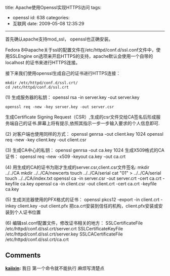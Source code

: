 title: Apache使用Openssl实现HTTPS访问
tags:
  - openssl
id: 638
categories:
  - 互联网
date: 2009-05-08 12:35:29
---

首先确认apache支持mod_ssl， openssl也正确安装。

Fedora 8中apache关于ssl的配置文件在/etc/httpd/conf.d/ssl.conf文件中，使用SSLEngine on选项来开启HTTPS的支持，apache默认会使用一个自带的localhost 的证书来进行HTTPS连接。

接下来我们使用openssl生成自己的证书进行HTTPS连接：

	mkdir /etc/httpd/conf.d/ssl.crt/
	cd /etc/httpd/conf.d/ssl.crt
(1)
生成服务器的私钥：
	openssl rsa -in server.key -out server.key

	openssl req -new -key server.key -out server.csr
生成Certificate Signing Request（CSR）,生成的csr文件交给CA签名后形成服务端自己的证书.屏幕上将有提示,依照其指示一步一步输入要求的个人信息即可.

(2)
对客户端也使用同样的方式：
	openssl genrsa -out client.key 1024
	openssl req -new -key client.key -out client.csr

(3)
生成CA中心的私钥：
	openssl genrsa -out ca.key 1024
生成X509格式的CA证书：
	openssl req -new -x509 -keyout ca.key -out ca.crt

(4)
用生成的CA的证书为刚才生成的server.csr,client.csr文件签名:
	mkdir ../../CA
	mkdir ../../CA/newcerts
	touch ../../CA/serial
	cat "01" > ../../CA/serial
	touch ../../CA/index.txt
	openssl ca -in server.csr -out server.crt -cert ca.crt -keyfile ca.key
	openssl ca -in client.csr -out client.crt -cert ca.crt -keyfile ca.key

(5)
生成浏览器使用的PFX格式的证书：
	openssl pkcs12 -export -in client.crt -inkey client.key -out client.pfx
把ca.crt安装到信任的机构，client.pfx安装或安装到个人证书位置

(6)
编辑ssl.conf配置文件，修改证书相关的地方：
	SSLCertificateFile /etc/httpd/conf.d/ssl.crt/server.crt
	SSLCertificateKeyFile /etc/httpd/conf.d/ssl.crt/server.key
	SSLCACertificateFile /etc/httpd/conf.d/ssl.crt/ca.crt
## Comments

**[kaiixin](#6781 "2009-12-03 16:03:28"):** 我日 第一个命令就不能执行 麻烦写清楚点

